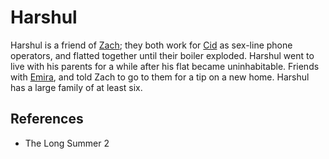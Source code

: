 # Harshul
Harshul is a friend of [Zach](Person/Zach.md); they both work for [Cid](Person/Cid.md) as sex-line phone operators, and flatted together until their boiler exploded.
Harshul went to live with his parents for a while after his flat became uninhabitable. Friends with [Emira](Person/Emira.md), and told Zach to go to them for a tip on a new home.
Harshul has a large family of at least six.

## References
- The Long Summer 2
